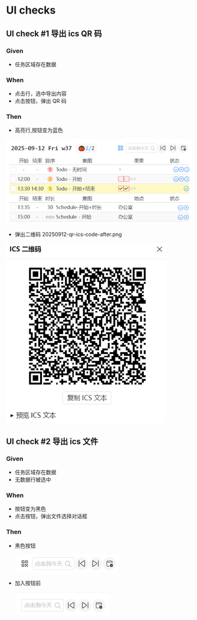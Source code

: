 # UI checks

## UI check #1 导出 ics QR 码

### Given

- 任务区域存在数据

### When

- 点击行，选中导出内容
- 点击按钮，弹出 QR 码

### Then

- 高亮行,按钮变为蓝色

![](ui-checks\20250912-qr-ics-full-after.png)

- 弹出二维码 20250912-qr-ics-code-after.png

![](ui-checks\20250912-qr-ics-code-after.png)

## UI check #2 导出 ics 文件

### Given

- 任务区域存在数据
- 无数据行被选中

### When

- 按钮变为黑色
- 点击按钮，弹出文件选择对话框

### Then

- 黑色按钮

  ![黑色按钮](ui-checks\20250912-qr-ics-after.png)

- 加入按钮前

  ![加入按钮前](ui-checks\20250912-qr-ics-before.png)
